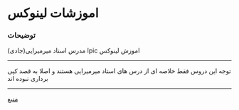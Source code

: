 # اموزشات لینوکس

### توضیحات

 
مدرس استاد میرمیرایی(جادی) lpic اموزش لینوکس 

_______________

توجه این دروس فقط خلاصه ای از درس های استاد میرمیرایی هستند و اصلا به قصد کپی برداری نبوده اند

_______________

[منبع](https://mega.nz/folder/fZRWjDrL#ewireXkJJBC7iJEFXoaoIg)
